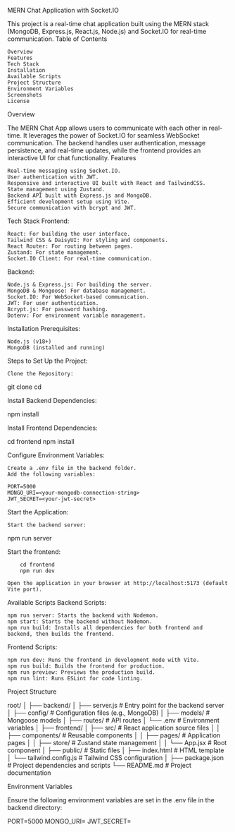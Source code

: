 MERN Chat Application with Socket.IO

This project is a real-time chat application built using the MERN stack (MongoDB, Express.js, React.js, Node.js) and Socket.IO for real-time communication.
Table of Contents

    Overview
    Features
    Tech Stack
    Installation
    Available Scripts
    Project Structure
    Environment Variables
    Screenshots
    License

Overview

The MERN Chat App allows users to communicate with each other in real-time. It leverages the power of Socket.IO for seamless WebSocket communication. The backend handles user authentication, message persistence, and real-time updates, while the frontend provides an interactive UI for chat functionality.
Features

    Real-time messaging using Socket.IO.
    User authentication with JWT.
    Responsive and interactive UI built with React and TailwindCSS.
    State management using Zustand.
    Backend API built with Express.js and MongoDB.
    Efficient development setup using Vite.
    Secure communication with bcrypt and JWT.

Tech Stack
Frontend:

    React: For building the user interface.
    Tailwind CSS & DaisyUI: For styling and components.
    React Router: For routing between pages.
    Zustand: For state management.
    Socket.IO Client: For real-time communication.

Backend:

    Node.js & Express.js: For building the server.
    MongoDB & Mongoose: For database management.
    Socket.IO: For WebSocket-based communication.
    JWT: For user authentication.
    Bcrypt.js: For password hashing.
    Dotenv: For environment variable management.

Installation
Prerequisites:

    Node.js (v18+)
    MongoDB (installed and running)

Steps to Set Up the Project:

    Clone the Repository:

git clone <repository-url>
cd <project-folder>

Install Backend Dependencies:

npm install

Install Frontend Dependencies:

cd frontend
npm install

Configure Environment Variables:

    Create a .env file in the backend folder.
    Add the following variables:

    PORT=5000
    MONGO_URI=<your-mongodb-connection-string>
    JWT_SECRET=<your-jwt-secret>

Start the Application:

    Start the backend server:

npm run server

Start the frontend:

        cd frontend
        npm run dev

    Open the application in your browser at http://localhost:5173 (default Vite port).

Available Scripts
Backend Scripts:

    npm run server: Starts the backend with Nodemon.
    npm start: Starts the backend without Nodemon.
    npm run build: Installs all dependencies for both frontend and backend, then builds the frontend.

Frontend Scripts:

    npm run dev: Runs the frontend in development mode with Vite.
    npm run build: Builds the frontend for production.
    npm run preview: Previews the production build.
    npm run lint: Runs ESLint for code linting.

Project Structure

root/
│
├── backend/
│   ├── server.js            # Entry point for the backend server
│   ├── config/              # Configuration files (e.g., MongoDB)
│   ├── models/              # Mongoose models
│   ├── routes/              # API routes
│   └── .env                 # Environment variables
│
├── frontend/
│   ├── src/                 # React application source files
│   │   ├── components/      # Reusable components
│   │   ├── pages/           # Application pages
│   │   ├── store/           # Zustand state management
│   │   └── App.jsx          # Root component
│   ├── public/              # Static files
│   ├── index.html           # HTML template
│   └── tailwind.config.js   # Tailwind CSS configuration
│
├── package.json             # Project dependencies and scripts
└── README.md                # Project documentation

Environment Variables

Ensure the following environment variables are set in the .env file in the backend directory:

PORT=5000
MONGO_URI=<your-mongodb-connection-string>
JWT_SECRET=<your-jwt-secret>
